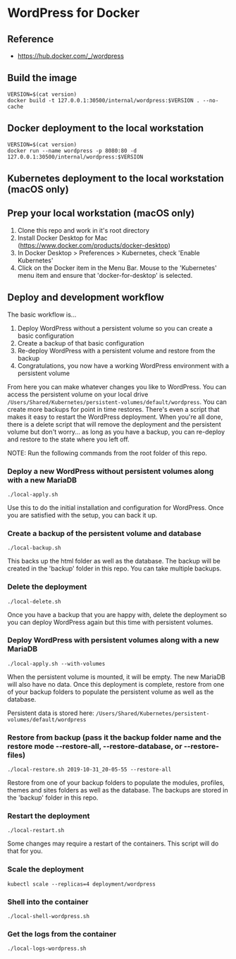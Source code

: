 # WordPress for Docker

## Reference
- https://hub.docker.com/_/wordpress

## Build the image
~~~
VERSION=$(cat version)
docker build -t 127.0.0.1:30500/internal/wordpress:$VERSION . --no-cache
~~~

## Docker deployment to the local workstation

~~~
VERSION=$(cat version)
docker run --name wordpress -p 8080:80 -d 127.0.0.1:30500/internal/wordpress:$VERSION
~~~

## Kubernetes deployment to the local workstation (macOS only)

## Prep your local workstation (macOS only)
1. Clone this repo and work in it's root directory
1. Install Docker Desktop for Mac (https://www.docker.com/products/docker-desktop)
1. In Docker Desktop > Preferences > Kubernetes, check 'Enable Kubernetes'
1. Click on the Docker item in the Menu Bar. Mouse to the 'Kubernetes' menu item and ensure that 'docker-for-desktop' is selected.


## Deploy and development workflow
The basic workflow is... 
1. Deploy WordPress without a persistent volume so you can create a basic configuration
1. Create a backup of that basic configuration
1. Re-deploy WordPress with a persistent volume and restore from the backup
1. Congratulations, you now have a working WordPress environment with a persistent volume

From here you can make whatever changes you like to WordPress.  You can access the persistent volume on your local drive `/Users/Shared/Kubernetes/persistent-volumes/default/wordpress`.  You can create more backups for point in time restores.  There's even a script that makes it easy to restart the WordPress deployment.  When you're all done, there is a delete script that will remove the deployment and the persistent volume but don't worry... as long as you have a backup, you can re-deploy and restore to the state where you left off.


NOTE: Run the following commands from the root folder of this repo.

### Deploy a new WordPress without persistent volumes along with a new MariaDB
~~~
./local-apply.sh
~~~

Use this to do the initial installation and configuration for WordPress.  Once you are satisfied with the setup, you can back it up.


### Create a backup of the persistent volume and database
~~~
./local-backup.sh
~~~

This backs up the html folder as well as the database. The backup will be created in the 'backup' folder in this repo. You can take multiple backups.


### Delete the deployment
~~~
./local-delete.sh
~~~

Once you have a backup that you are happy with, delete the deployment so you can deploy WordPress again but this time with persistent volumes.


### Deploy WordPress with persistent volumes along with a new MariaDB
~~~
./local-apply.sh --with-volumes
~~~

When the persistent volume is mounted, it will be empty.  The new MariaDB will also have no data.  Once this deployment is complete, restore from one of your backup folders to populate the persistent volume as well as the database.


Persistent data is stored here: `/Users/Shared/Kubernetes/persistent-volumes/default/wordpress`


### Restore from backup (pass it the backup folder name and the restore mode --restore-all, --restore-database, or --restore-files)
~~~
./local-restore.sh 2019-10-31_20-05-55 --restore-all
~~~

Restore from one of your backup folders to populate the modules, profiles, themes and sites folders as well as the database.  The backups are stored in the 'backup' folder in this repo.


### Restart the deployment
~~~
./local-restart.sh
~~~

Some changes may require a restart of the containers.  This script will do that for you.


### Scale the deployment
~~~
kubectl scale --replicas=4 deployment/wordpress
~~~


### Shell into the container
~~~
./local-shell-wordpress.sh
~~~


### Get the logs from the container
~~~
./local-logs-wordpress.sh
~~~